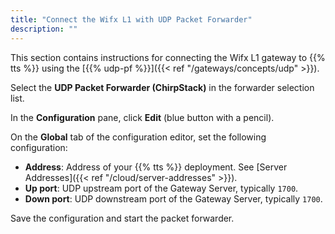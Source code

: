 ```yaml
---
title: "Connect the Wifx L1 with UDP Packet Forwarder"
description: ""
---
```


This section contains instructions for connecting the Wifx L1 gateway to {{% tts %}} using the [{{% udp-pf %}}]({{< ref "/gateways/concepts/udp" >}}).

<!--more-->

Select the **UDP Packet Forwarder (ChirpStack)** in the forwarder selection list.

In the **Configuration** pane, click **Edit** (blue button with a pencil).

On the **Global** tab of the configuration editor, set the following configuration:

- **Address**: Address of your {{% tts %}} deployment. See [Server Addresses]({{< ref "/cloud/server-addresses" >}}).
- **Up port**: UDP upstream port of the Gateway Server, typically `1700`.
- **Down port**: UDP downstream port of the Gateway Server, typically `1700`.

Save the configuration and start the packet forwarder.
